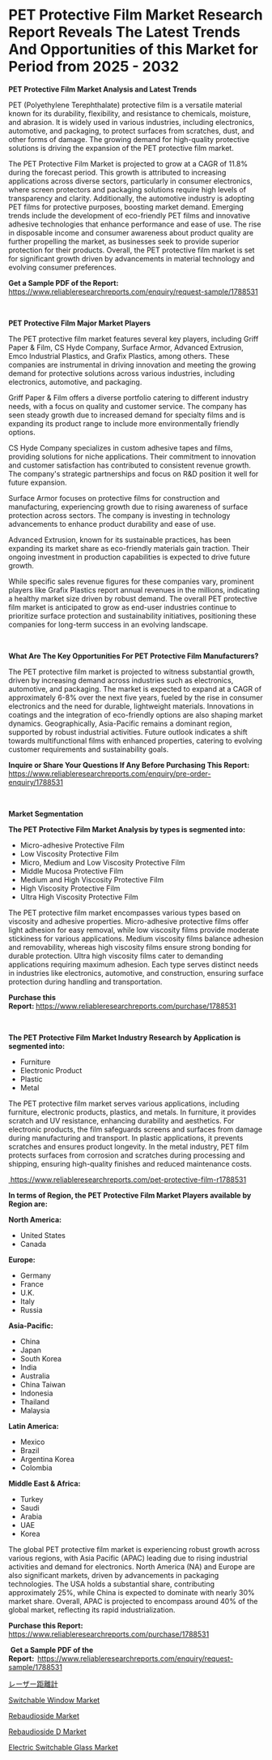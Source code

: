 <p><h1>PET Protective Film Market Research Report Reveals The Latest Trends And Opportunities of this Market for Period from 2025 - 2032</h1></p><p><strong>PET Protective Film Market Analysis and Latest Trends</strong></p>
<p><p>PET (Polyethylene Terephthalate) protective film is a versatile material known for its durability, flexibility, and resistance to chemicals, moisture, and abrasion. It is widely used in various industries, including electronics, automotive, and packaging, to protect surfaces from scratches, dust, and other forms of damage. The growing demand for high-quality protective solutions is driving the expansion of the PET protective film market.</p><p>The PET Protective Film Market is projected to grow at a CAGR of 11.8% during the forecast period. This growth is attributed to increasing applications across diverse sectors, particularly in consumer electronics, where screen protectors and packaging solutions require high levels of transparency and clarity. Additionally, the automotive industry is adopting PET films for protective purposes, boosting market demand. Emerging trends include the development of eco-friendly PET films and innovative adhesive technologies that enhance performance and ease of use. The rise in disposable income and consumer awareness about product quality are further propelling the market, as businesses seek to provide superior protection for their products. Overall, the PET protective film market is set for significant growth driven by advancements in material technology and evolving consumer preferences.</p></p>
<p><strong>Get a Sample PDF of the Report:&nbsp;</strong> <a href="https://www.reliableresearchreports.com/enquiry/request-sample/1788531?utm_campaign=48&utm_medium=2&utm_source=Github&utm_content=ia&utm_term=01042025&utm_id=pet-protective-film">https://www.reliableresearchreports.com/enquiry/request-sample/1788531</a></p>
<p>&nbsp;</p>
<p><strong>PET Protective Film Major Market Players</strong></p>
<p><p>The PET protective film market features several key players, including Griff Paper & Film, CS Hyde Company, Surface Armor, Advanced Extrusion, Emco Industrial Plastics, and Grafix Plastics, among others. These companies are instrumental in driving innovation and meeting the growing demand for protective solutions across various industries, including electronics, automotive, and packaging.</p><p>Griff Paper & Film offers a diverse portfolio catering to different industry needs, with a focus on quality and customer service. The company has seen steady growth due to increased demand for specialty films and is expanding its product range to include more environmentally friendly options.</p><p>CS Hyde Company specializes in custom adhesive tapes and films, providing solutions for niche applications. Their commitment to innovation and customer satisfaction has contributed to consistent revenue growth. The company's strategic partnerships and focus on R&D position it well for future expansion.</p><p>Surface Armor focuses on protective films for construction and manufacturing, experiencing growth due to rising awareness of surface protection across sectors. The company is investing in technology advancements to enhance product durability and ease of use.</p><p>Advanced Extrusion, known for its sustainable practices, has been expanding its market share as eco-friendly materials gain traction. Their ongoing investment in production capabilities is expected to drive future growth.</p><p>While specific sales revenue figures for these companies vary, prominent players like Grafix Plastics report annual revenues in the millions, indicating a healthy market size driven by robust demand. The overall PET protective film market is anticipated to grow as end-user industries continue to prioritize surface protection and sustainability initiatives, positioning these companies for long-term success in an evolving landscape.</p></p>
<p>&nbsp;</p>
<p><strong>What Are The Key Opportunities For PET Protective Film Manufacturers?</strong></p>
<p><p>The PET protective film market is projected to witness substantial growth, driven by increasing demand across industries such as electronics, automotive, and packaging. The market is expected to expand at a CAGR of approximately 6-8% over the next five years, fueled by the rise in consumer electronics and the need for durable, lightweight materials. Innovations in coatings and the integration of eco-friendly options are also shaping market dynamics. Geographically, Asia-Pacific remains a dominant region, supported by robust industrial activities. Future outlook indicates a shift towards multifunctional films with enhanced properties, catering to evolving customer requirements and sustainability goals.</p></p>
<p><strong>Inquire or Share Your Questions If Any Before Purchasing This Report:</strong> <a href="https://www.reliableresearchreports.com/enquiry/pre-order-enquiry/1788531?utm_campaign=48&utm_medium=2&utm_source=Github&utm_content=ia&utm_term=01042025&utm_id=pet-protective-film">https://www.reliableresearchreports.com/enquiry/pre-order-enquiry/1788531</a></p>
<p>&nbsp;</p>
<p><strong>Market Segmentation</strong></p>
<p><strong>The PET Protective Film Market Analysis by types is segmented into:</strong></p>
<p><ul><li>Micro-adhesive Protective Film</li><li>Low Viscosity Protective Film</li><li>Micro, Medium and Low Viscosity Protective Film</li><li>Middle Mucosa Protective Film</li><li>Medium and High Viscosity Protective Film</li><li>High Viscosity Protective Film</li><li>Ultra High Viscosity Protective Film</li></ul></p>
<p><p>The PET protective film market encompasses various types based on viscosity and adhesive properties. Micro-adhesive protective films offer light adhesion for easy removal, while low viscosity films provide moderate stickiness for various applications. Medium viscosity films balance adhesion and removability, whereas high viscosity films ensure strong bonding for durable protection. Ultra high viscosity films cater to demanding applications requiring maximum adhesion. Each type serves distinct needs in industries like electronics, automotive, and construction, ensuring surface protection during handling and transportation.</p></p>
<p><strong>Purchase this Report:&nbsp;</strong><a href="https://www.reliableresearchreports.com/purchase/1788531?utm_campaign=48&utm_medium=2&utm_source=Github&utm_content=ia&utm_term=01042025&utm_id=pet-protective-film">https://www.reliableresearchreports.com/purchase/1788531</a></p>
<p>&nbsp;</p>
<p><strong>The PET Protective Film Market Industry Research by Application is segmented into:</strong></p>
<p><ul><li>Furniture</li><li>Electronic Product</li><li>Plastic</li><li>Metal</li></ul></p>
<p><p>The PET protective film market serves various applications, including furniture, electronic products, plastics, and metals. In furniture, it provides scratch and UV resistance, enhancing durability and aesthetics. For electronic products, the film safeguards screens and surfaces from damage during manufacturing and transport. In plastic applications, it prevents scratches and ensures product longevity. In the metal industry, PET film protects surfaces from corrosion and scratches during processing and shipping, ensuring high-quality finishes and reduced maintenance costs.</p></p>
<p><a href="https://www.reliableresearchreports.com/pet-protective-film-r1788531?utm_campaign=48&utm_medium=2&utm_source=Github&utm_content=ia&utm_term=01042025&utm_id=pet-protective-film">&nbsp;https://www.reliableresearchreports.com/pet-protective-film-r1788531</a></p>
<p><strong>In terms of Region, the PET Protective Film Market Players available by Region are:</strong></p>
<p>
    <p> <strong> North America: </strong>
        <ul>
            <li>United States</li>
            <li>Canada</li>
        </ul>
        </p> 
    <p> <strong> Europe: </strong>
        <ul>
            <li>Germany</li>
            <li>France</li>
            <li>U.K.</li>
            <li>Italy</li>
            <li>Russia</li>
        </ul>
        </p> 
    <p> <strong> Asia-Pacific: </strong>
        <ul>
            <li>China</li>
            <li>Japan</li>
            <li>South Korea</li>
            <li>India</li>
            <li>Australia</li>
            <li>China Taiwan</li>
            <li>Indonesia</li>
            <li>Thailand</li>
            <li>Malaysia</li>
        </ul>
        </p> 
    <p> <strong> Latin America: </strong>
        <ul>
            <li>Mexico</li>
            <li>Brazil</li>
            <li>Argentina Korea</li>
            <li>Colombia</li>
        </ul>
        </p> 
    <p> <strong> Middle East & Africa: </strong>
        <ul>
            <li>Turkey</li>
            <li>Saudi</li>
            <li>Arabia</li>
            <li>UAE</li>
            <li>Korea</li>
        </ul>
    </p>
    </p>
<p><p>The global PET protective film market is experiencing robust growth across various regions, with Asia Pacific (APAC) leading due to rising industrial activities and demand for electronics. North America (NA) and Europe are also significant markets, driven by advancements in packaging technologies. The USA holds a substantial share, contributing approximately 25%, while China is expected to dominate with nearly 30% market share. Overall, APAC is projected to encompass around 40% of the global market, reflecting its rapid industrialization.</p></p>
<p><strong>Purchase this Report: </strong><a href="https://www.reliableresearchreports.com/purchase/1788531?utm_campaign=48&utm_medium=2&utm_source=Github&utm_content=ia&utm_term=01042025&utm_id=pet-protective-film">https://www.reliableresearchreports.com/purchase/1788531</a></p>
<p>&nbsp;<strong>Get a Sample PDF of the Report:&nbsp;&nbsp;</strong><a href="https://www.reliableresearchreports.com/enquiry/request-sample/1788531?utm_campaign=48&utm_medium=2&utm_source=Github&utm_content=ia&utm_term=01042025&utm_id=pet-protective-film">https://www.reliableresearchreports.com/enquiry/request-sample/1788531</a></p>
<p><strong></strong></p>
<p><p><a href="https://github.com/lababdou/Market-Research-Report-List-7/blob/main/120687951223.md?utm_campaign=48&utm_medium=2&utm_source=Github&utm_content=ia&utm_term=01042025&utm_id=pet-protective-film">レーザー距離計</a></p><p><a href="https://github.com/hutchkloor4x/Market-Research-Report-List-1/blob/main/switchable-window-market.md?utm_campaign=48&utm_medium=2&utm_source=Github&utm_content=ia&utm_term=01042025&utm_id=pet-protective-film">Switchable Window Market</a></p><p><a href="https://github.com/berkemiars2j/Market-Research-Report-List-1/blob/main/rebaudioside-market.md?utm_campaign=48&utm_medium=2&utm_source=Github&utm_content=ia&utm_term=01042025&utm_id=pet-protective-film">Rebaudioside Market</a></p><p><a href="https://github.com/kaforarvero/Market-Research-Report-List-1/blob/main/rebaudioside-d-market.md?utm_campaign=48&utm_medium=2&utm_source=Github&utm_content=ia&utm_term=01042025&utm_id=pet-protective-film">Rebaudioside D Market</a></p><p><a href="https://github.com/variothonia/Market-Research-Report-List-1/blob/main/electric-switchable-glass-market.md?utm_campaign=48&utm_medium=2&utm_source=Github&utm_content=ia&utm_term=01042025&utm_id=pet-protective-film">Electric Switchable Glass Market</a></p></p>